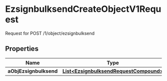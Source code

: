 

# EzsignbulksendCreateObjectV1Request

Request for POST /1/object/ezsignbulksend

## Properties

| Name | Type | Description | Notes |
|------------ | ------------- | ------------- | -------------|
|**aObjEzsignbulksend** | [**List&lt;EzsignbulksendRequestCompound&gt;**](EzsignbulksendRequestCompound.md) |  |  |



